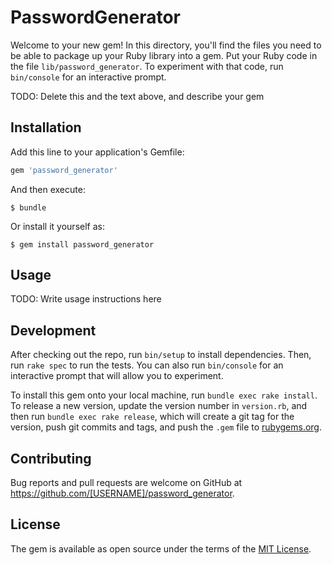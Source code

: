 # PasswordGenerator

Welcome to your new gem! In this directory, you'll find the files you need to be able to package up your Ruby library into a gem. Put your Ruby code in the file `lib/password_generator`. To experiment with that code, run `bin/console` for an interactive prompt.

TODO: Delete this and the text above, and describe your gem

## Installation

Add this line to your application's Gemfile:

```ruby
gem 'password_generator'
```

And then execute:

    $ bundle

Or install it yourself as:

    $ gem install password_generator

## Usage

TODO: Write usage instructions here

## Development

After checking out the repo, run `bin/setup` to install dependencies. Then, run `rake spec` to run the tests. You can also run `bin/console` for an interactive prompt that will allow you to experiment.

To install this gem onto your local machine, run `bundle exec rake install`. To release a new version, update the version number in `version.rb`, and then run `bundle exec rake release`, which will create a git tag for the version, push git commits and tags, and push the `.gem` file to [rubygems.org](https://rubygems.org).

## Contributing

Bug reports and pull requests are welcome on GitHub at https://github.com/[USERNAME]/password_generator.

## License

The gem is available as open source under the terms of the [MIT License](http://opensource.org/licenses/MIT).
